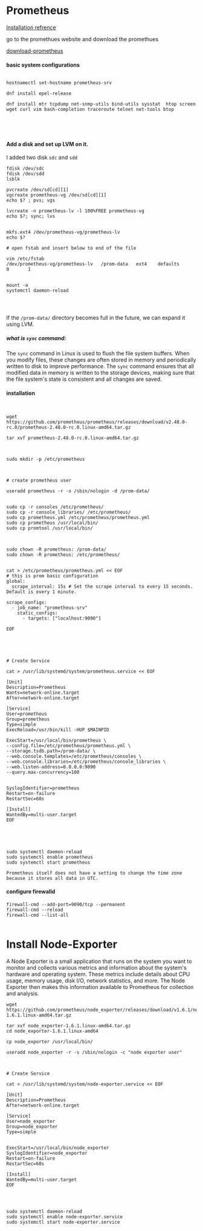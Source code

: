 # Prometheus





[Installation refrence](https://www.cherryservers.com/blog/install-prometheus-ubuntu)

go to the promethues website and download the promethues

[download-prometheus](https://github.com/prometheus/prometheus/releases)



#### basic system configurations
```

hostnamectl set-hostname prometheus-srv

dnf install epel-release

dnf install mtr tcpdump net-snmp-utils bind-utils sysstat  htop screen wget curl vim bash-completion traceroute telnet net-tools btop





```

#### Add a disk and set up LVM on it.
I added two disk `sdc` and `sdd`

```
fdisk /dev/sdc
fdisk /dev/sdd
lsblk

pvcreate /dev/sd[cd][1]
vgcreate prometheus-vg /dev/sd[cd][1]
echo $? ; pvs; vgs

lvcreate -n prometheus-lv -l 100%FREE prometheus-vg
echo $?; sync; lvs


mkfs.ext4 /dev/prometheus-vg/prometheus-lv
echo $?

# open fstab and insert below to end of the file 

vim /etc/fstab
/dev/prometheus-vg/prometheus-lv   /prom-data   ext4    defaults        0       1


mount -a
systemctl daemon-reload




```
If the `/prom-data/` directory becomes full in the future, we can expand it using LVM.


##### what is `sync` command: 

The `sync` command in Linux is used to flush the file system buffers. When you modify files, these changes are often stored in memory and periodically written to disk to improve performance. The `sync` command ensures that all modified data in memory is written to the storage devices, making sure that the file system's state is consistent and all changes are saved.


#### installation
```


wget https://github.com/prometheus/prometheus/releases/download/v2.48.0-rc.0/prometheus-2.48.0-rc.0.linux-amd64.tar.gz

tar xvf prometheus-2.48.0-rc.0.linux-amd64.tar.gz



sudo mkdir -p /etc/prometheus



# create prometheus user

useradd prometheus -r -s /sbin/nologin -d /prom-data/


sudo cp -r consoles /etc/prometheus/
sudo cp -r console_libraries/ /etc/prometheus/
sudo cp prometheus.yml /etc/prometheus/prometheus.yml
sudo cp prometheus /usr/local/bin/
sudo cp promtool /usr/local/bin/



sudo chown -R prometheus: /prom-data/
sudo chown -R prometheus: /etc/prometheus/


cat > /etc/prometheus/prometheus.yml << EOF
# this is prom basic configuration
global:
  scrape_interval: 15s # Set the scrape interval to every 15 seconds. Default is every 1 minute.

scrape_configs:
  - job_name: "prometheus-srv"
    static_configs:
      - targets: ["localhost:9090"]

EOF





# Create Service

cat > /usr/lib/systemd/system/prometheus.service << EOF

[Unit]
Description=Prometheus
Wants=network-online.target
After=network-online.target

[Service]
User=prometheus
Group=prometheus
Type=simple
ExecReload=/usr/bin/kill -HUP $MAINPID

ExecStart=/usr/local/bin/prometheus \
--config.file=/etc/prometheus/prometheus.yml \
--storage.tsdb.path=/prom-data/ \
--web.console.templates=/etc/prometheus/consoles \
--web.console.libraries=/etc/prometheus/console_libraries \
--web.listen-address=0.0.0.0:9090
--query.max-concurrency=100


SyslogIdentifier=prometheus
Restart=on-failure
RestartSec=60s

[Install]
WantedBy=multi-user.target
EOF





sudo systemctl daemon-reload
sudo systemctl enable prometheus
sudo systemctl start prometheus

```

`Prometheus itself does not have a setting to change the time zone because it stores all data in UTC.`

#### configure firewalld

```
firewall-cmd --add-port=9090/tcp --permanent
firewall-cmd --reload
firewall-cmd --list-all


```


# Install Node-Exporter

A Node Exporter is a small application that runs on the system you want to monitor and collects various metrics and information about the system's hardware and operating system. These metrics include details about CPU usage, memory usage, disk I/O, network statistics, and more. The Node Exporter then makes this information available to Prometheus for collection and analysis.




```
wget https://github.com/prometheus/node_exporter/releases/download/v1.6.1/node_exporter-1.6.1.linux-amd64.tar.gz

tar xvf node_exporter-1.6.1.linux-amd64.tar.gz
cd node_exporter-1.6.1.linux-amd64

cp node_exporter /usr/local/bin/

useradd node_exporter -r -s /sbin/nologin -c "node exporter user"



# Create Service

cat > /usr/lib/systemd/system/node-exporter.service << EOF

[Unit]
Description=Prometheus
After=network-online.target

[Service]
User=node_exporter
Group=node_exporter
Type=simple


ExecStart=/usr/local/bin/node_exporter 
SyslogIdentifier=node_exporter
Restart=on-failure
RestartSec=60s

[Install]
WantedBy=multi-user.target
EOF




sudo systemctl daemon-reload
sudo systemctl enable node-exporter.service
sudo systemctl start node-exporter.service



```
